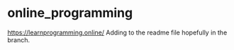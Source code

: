 # online_programming
https://learnprogramming.online/
Adding to the readme file hopefully in the branch.
